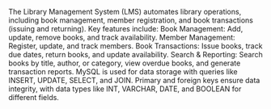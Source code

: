 The Library Management System (LMS) automates library operations, including book management, member registration, and book transactions (issuing and returning). Key features include:
Book Management: Add, update, remove books, and track availability.
Member Management: Register, update, and track members.
Book Transactions: Issue books, track due dates, return books, and update availability.
Search & Reporting: Search books by title, author, or category, view overdue books, and generate transaction reports.
MySQL is used for data storage with queries like INSERT, UPDATE, SELECT, and JOIN. Primary and foreign keys ensure data integrity, with data types like INT, VARCHAR, DATE, and BOOLEAN for different fields.
